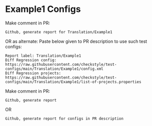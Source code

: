 # Example1 Configs
Make comment in PR:
```
Github, generate report for Translation/Example1
```
OR as alternate:
Paste below given to PR description to use such test configs:
```
Report label: Translation/Example1
Diff Regression config: https://raw.githubusercontent.com/checkstyle/test-configs/main/Translation/Example1/config.xml
Diff Regression projects: https://raw.githubusercontent.com/checkstyle/test-configs/main/Translation/Example1/list-of-projects.properties
```
Make comment in PR:
```
Github, generate report
```
OR
```
Github, generate report for configs in PR description
```
